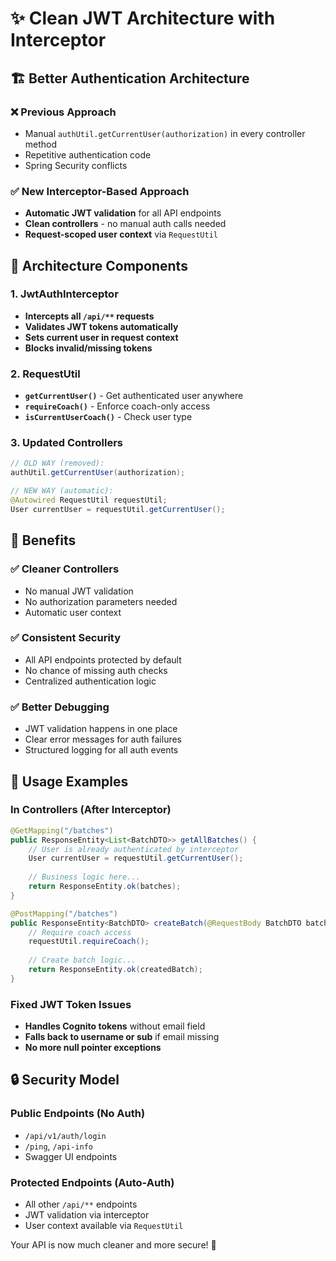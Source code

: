 # ✨ Clean JWT Architecture with Interceptor

## 🏗️ **Better Authentication Architecture**

### **❌ Previous Approach**
- Manual `authUtil.getCurrentUser(authorization)` in every controller method
- Repetitive authentication code
- Spring Security conflicts

### **✅ New Interceptor-Based Approach** 
- **Automatic JWT validation** for all API endpoints
- **Clean controllers** - no manual auth calls needed
- **Request-scoped user context** via `RequestUtil`

## 🔧 **Architecture Components**

### **1. JwtAuthInterceptor**
- **Intercepts all `/api/**` requests**
- **Validates JWT tokens automatically**
- **Sets current user in request context**
- **Blocks invalid/missing tokens**

### **2. RequestUtil** 
- **`getCurrentUser()`** - Get authenticated user anywhere
- **`requireCoach()`** - Enforce coach-only access
- **`isCurrentUserCoach()`** - Check user type

### **3. Updated Controllers**
```java
// OLD WAY (removed):
authUtil.getCurrentUser(authorization);

// NEW WAY (automatic):
@Autowired RequestUtil requestUtil;
User currentUser = requestUtil.getCurrentUser();
```

## 🎯 **Benefits**

### **✅ Cleaner Controllers**
- No manual JWT validation
- No authorization parameters needed
- Automatic user context

### **✅ Consistent Security**
- All API endpoints protected by default
- No chance of missing auth checks
- Centralized authentication logic

### **✅ Better Debugging**
- JWT validation happens in one place
- Clear error messages for auth failures
- Structured logging for all auth events

## 🚀 **Usage Examples**

### **In Controllers (After Interceptor)**
```java
@GetMapping("/batches")
public ResponseEntity<List<BatchDTO>> getAllBatches() {
    // User is already authenticated by interceptor
    User currentUser = requestUtil.getCurrentUser(); 
    
    // Business logic here...
    return ResponseEntity.ok(batches);
}

@PostMapping("/batches") 
public ResponseEntity<BatchDTO> createBatch(@RequestBody BatchDTO batch) {
    // Require coach access
    requestUtil.requireCoach();
    
    // Create batch logic...
    return ResponseEntity.ok(createdBatch);
}
```

### **Fixed JWT Token Issues**
- **Handles Cognito tokens** without email field
- **Falls back to username or sub** if email missing
- **No more null pointer exceptions**

## 🔒 **Security Model**

### **Public Endpoints (No Auth)**
- `/api/v1/auth/login`
- `/ping`, `/api-info`
- Swagger UI endpoints

### **Protected Endpoints (Auto-Auth)**
- All other `/api/**` endpoints
- JWT validation via interceptor
- User context available via `RequestUtil`

Your API is now much cleaner and more secure! 🎉 